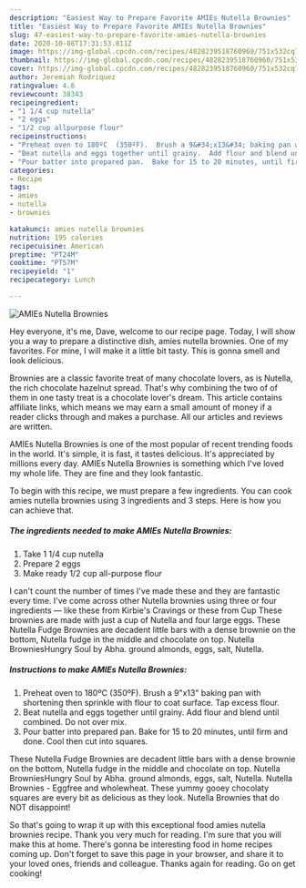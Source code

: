 ```yaml
---
description: "Easiest Way to Prepare Favorite AMIEs Nutella Brownies"
title: "Easiest Way to Prepare Favorite AMIEs Nutella Brownies"
slug: 47-easiest-way-to-prepare-favorite-amies-nutella-brownies
date: 2020-10-08T17:31:53.811Z
image: https://img-global.cpcdn.com/recipes/4828239518760960/751x532cq70/amies-nutella-brownies-recipe-main-photo.jpg
thumbnail: https://img-global.cpcdn.com/recipes/4828239518760960/751x532cq70/amies-nutella-brownies-recipe-main-photo.jpg
cover: https://img-global.cpcdn.com/recipes/4828239518760960/751x532cq70/amies-nutella-brownies-recipe-main-photo.jpg
author: Jeremiah Rodriquez
ratingvalue: 4.6
reviewcount: 38343
recipeingredient:
- "1 1/4 cup nutella"
- "2 eggs"
- "1/2 cup allpurpose flour"
recipeinstructions:
- "Preheat oven to 180ºC  (350ºF).  Brush a 9&#34;x13&#34; baking pan with shortening then sprinkle with flour to coat surface. Tap excess flour."
- "Beat nutella and eggs together until grainy.  Add flour and blend until combined.  Do not over mix."
- "Pour batter into prepared pan.  Bake for 15 to 20 minutes, until firm and done.  Cool then cut into squares."
categories:
- Recipe
tags:
- amies
- nutella
- brownies

katakunci: amies nutella brownies 
nutrition: 195 calories
recipecuisine: American
preptime: "PT24M"
cooktime: "PT57M"
recipeyield: "1"
recipecategory: Lunch

---
```



![AMIEs Nutella Brownies](https://img-global.cpcdn.com/recipes/4828239518760960/751x532cq70/amies-nutella-brownies-recipe-main-photo.jpg)

Hey everyone, it's me, Dave, welcome to our recipe page. Today, I will show you a way to prepare a distinctive dish, amies nutella brownies. One of my favorites. For mine, I will make it a little bit tasty. This is gonna smell and look delicious.

Brownies are a classic favorite treat of many chocolate lovers, as is Nutella, the rich chocolate hazelnut spread. That&#39;s why combining the two of of them in one tasty treat is a chocolate lover&#39;s dream. This article contains affiliate links, which means we may earn a small amount of money if a reader clicks through and makes a purchase. All our articles and reviews are written.

AMIEs Nutella Brownies is one of the most popular of recent trending foods in the world. It's simple, it is fast, it tastes delicious. It's appreciated by millions every day. AMIEs Nutella Brownies is something which I've loved my whole life. They are fine and they look fantastic.


To begin with this recipe, we must prepare a few ingredients. You can cook amies nutella brownies using 3 ingredients and 3 steps. Here is how you can achieve that.

<!--inarticleads1-->

##### The ingredients needed to make AMIEs Nutella Brownies:

1. Take 1 1/4 cup nutella
1. Prepare 2 eggs
1. Make ready 1/2 cup all-purpose flour


I can&#39;t count the number of times I&#39;ve made these and they are fantastic every time. I&#39;ve come across other Nutella brownies using three or four ingredients — like these from Kirbie&#39;s Cravings or these from Cup These brownies are made with just a cup of Nutella and four large eggs. These Nutella Fudge Brownies are decadent little bars with a dense brownie on the bottom, Nutella fudge in the middle and chocolate on top. Nutella BrowniesHungry Soul by Abha. ground almonds, eggs, salt, Nutella. 

<!--inarticleads2-->

##### Instructions to make AMIEs Nutella Brownies:

1. Preheat oven to 180ºC  (350ºF).  Brush a 9&#34;x13&#34; baking pan with shortening then sprinkle with flour to coat surface. Tap excess flour.
1. Beat nutella and eggs together until grainy.  Add flour and blend until combined.  Do not over mix.
1. Pour batter into prepared pan.  Bake for 15 to 20 minutes, until firm and done.  Cool then cut into squares.


These Nutella Fudge Brownies are decadent little bars with a dense brownie on the bottom, Nutella fudge in the middle and chocolate on top. Nutella BrowniesHungry Soul by Abha. ground almonds, eggs, salt, Nutella. Nutella Brownies - Eggfree and wholewheat. These yummy gooey chocolaty squares are every bit as delicious as they look. Nutella Brownies that do NOT disappoint! 

So that's going to wrap it up with this exceptional food amies nutella brownies recipe. Thank you very much for reading. I'm sure that you will make this at home. There's gonna be interesting food in home recipes coming up. Don't forget to save this page in your browser, and share it to your loved ones, friends and colleague. Thanks again for reading. Go on get cooking!
